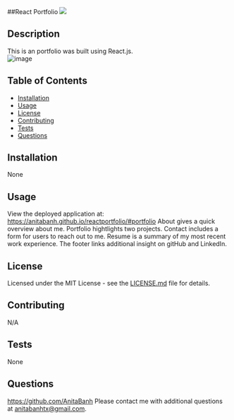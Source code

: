   ##React Portfolio 
![](https://img.shields.io/badge/license-MIT-green)

  ## Description
  This is an portfolio was built using React.js.  
  ![image](https://user-images.githubusercontent.com/120350675/225808412-feb9c215-0593-4fd7-ac6f-aa8e4a44dbb6.png)

  ## Table of Contents 
  - [Installation](##installation)
  - [Usage](#usage)
  - [License](#license)
  - [Contributing](#contributing)
  - [Tests](#tests)
  - [Questions](#questions)

  ## Installation
  None

  ## Usage
  View the deployed application at: https://anitabanh.github.io/reactportfolio/#portfolio  About gives a quick overview about me.  Portfolio hightlights two projects.  Contact includes a form for users to reach out to me.  Resume is a summary of my most recent work experience.  The footer links additional insight on gitHub and LinkedIn. 

  ## License
  Licensed under the MIT License - see the [LICENSE.md](https://github.com/AnitaBanh/reactportfolio/blob/main/LICENSE) file for details.

  ## Contributing
  N/A

  ## Tests
  None

  ## Questions
  <https://github.com/AnitaBanh>
  Please contact me with additional questions at anitabanhtx@gmail.com.
  
